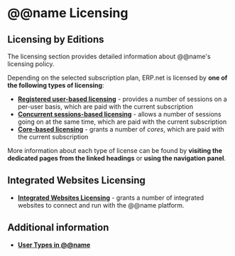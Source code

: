 # @@name Licensing

## Licensing by Editions

The licensing section provides detailed information about @@name's licensing policy.  

Depending on the selected subscription plan, ERP.net is licensed by **one of the following types of licensing**:  

* **[Registered user-based licensing](registered-user-based-licensing.md)** - provides a number of sessions on a per-user basis, which are paid with the current subscription 
* **[Concurrent sessions-based licensing](concurrent-sessions-based-licensing.md)** - allows a number of sessions going on at the same time, which are paid with the current subscription 
* **[Core-based licensing](core-licensing.md)** - grants a number of *cores*, which are paid with the current subscription 

More information about each type of license can be found by **visiting the dedicated pages from the linked headings** or **using the navigation panel**.  

## Integrated Websites Licensing

* **[Integrated Websites Licensing](integrated-websites-licensing.md)** - grants a number of integrated websites to connect and run with the @@name platform.  

## Additional information

* **[User Types in @@name](user-types.md)**  
